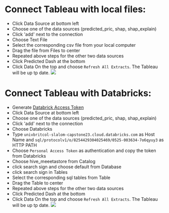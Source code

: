# Connect Tableau with local files:

* Click Data Source at bottom left
* Choose one of the data sources (predicted_pric, shap, shap_explain)
* Click 'add' next to the connection
* Choose Text File
* Select the corresponding csv file from your local computer
* Drag the file from Files to center
* Repeated above steps for the other two data sources
* Click Predicted Dash at the bottom
* Click Data On the top and choose `Refresh All Extracts`. The Tableau will be up tp date.
![](https://github.com/slalom-ubc-mds/Power-Price-Prediction/blob/gw_readme_update/img/local.gif)


# Connect Tableau with Databricks:
* Generate [Databrick Access Token](https://docs.databricks.com/dev-tools/auth.html#databricks-personal-access-tokens-for-users)
* Click Data Source at bottom left
* Choose one of the data sources (predicted_pric, shap, shap_explain)
* Click 'add' next to the connection
* Choose Databricks
* Type `univbritcol-slalom-capstone23.cloud.databricks.com` as Host Name and `sql/protocolv1/o/8254429304025469/0525-003634-7o6qyuy3` as HTTP PATH
* Choose `Personal Access Token` as authentication and copy the token from Databricks
* Choose hive_meeetastore from Catalog
* click search sign and choose default from Database
* click search sign in Tables 
* Select the corresponding sql tables from Table
* Drag the Table to center
* Repeated above steps for the other two data sources
* Click Predicted Dash at the bottom
* Click Data On the top and choose `Refresh All Extracts`. The Tableau will be up tp date.
![](https://github.com/slalom-ubc-mds/Power-Price-Prediction/blob/gw_readme_update/img/databricks.gif)



 
